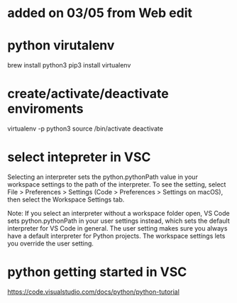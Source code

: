 # added on 03/05 from Web edit

# python virutalenv
brew install python3
pip3 install virtualenv

# create/activate/deactivate enviroments
virtualenv -p python3 <desired-path>
source <desired-path>/bin/activate
deactivate

# select intepreter in VSC

Selecting an interpreter sets the python.pythonPath value in your workspace settings to the path of the interpreter. To see the setting, select File > Preferences > Settings (Code > Preferences > Settings on macOS), then select the Workspace Settings tab.

Note: If you select an interpreter without a workspace folder open, VS Code sets python.pythonPath in your user settings instead, which sets the default interpreter for VS Code in general. The user setting makes sure you always have a default interpreter for Python projects. The workspace settings lets you override the user setting.

# python getting started in VSC
https://code.visualstudio.com/docs/python/python-tutorial

